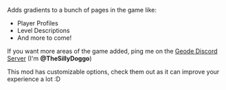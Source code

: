 Adds gradients to a bunch of pages in the game like:

- Player Profiles
- Level Descriptions
- And more to come!

If you want more areas of the game added, ping me on the [Geode Discord Server](https://discord.gg/9e43WMKzhp) (I'm **@TheSillyDoggo**)

This mod has customizable options, check them out as it can improve your experience a lot :D
